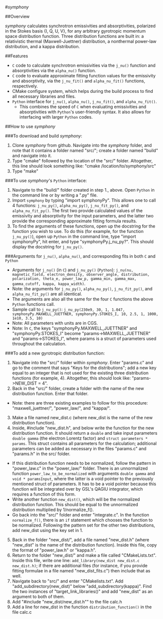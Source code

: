 #*symphony*

##Overview

*symphony* calculates synchrotron emissivities and absorptivities, polarized in the Stokes basis {I, Q, U, V}, for any arbitrary gyrotropic momentum space distribution function.  Three distribution functions are built in: a relativistic thermal (Maxwell-Juettner) distribution, a nonthermal power-law distribution, and a kappa distribution.  

##Features

* `C` code to calculate synchrotron emissivities via the `j_nu()` function and absorptivities via the `alpha_nu()` function.
* `C` code to evaluate approximate fitting function values for the emissivity and absorptivity, via the `j_nu_fit()` and `alpha_nu_fit()` functions, respectively.
* CMake configure system, which helps during the build process to find all necessary libraries and files.
* `Python` interface for `j_nu()`, `alpha_nu()`, `j_nu_fit()`, and `alpha_nu_fit()`.
  * This combines the speed of `C` when evaluating emissivities and absorptivities with `Python`'s user-friendly syntax.  It also allows for interfacing with larger `Python` codes.

##How to use *symphony*

###To download and build *symphony*:
 1. Clone *symphony* from github.  Navigate into the *symphony* folder, and note that it contains a folder named "src/"; create a folder named "build" and navigate into it.
 2. Type "cmake" followed by the location of the "src/" folder.  Altogether, this line should look something like: "cmake /location/to/symphony/src"
 3. Type "make"

###To use *symphony*'s `Python` interface:
 1. Navigate to the "build/" folder created in step 1., above.  Open `Python` in the command line or by writing a ".py" file.
 2. Import `symphony` by typing "import symphonyPy".  This allows one to call 4 functions: `j_nu_py()`, `alpha_nu_py()`, `j_nu_fit_py()`, and `alpha_nu_fit_py()`.  The first two provide calculated values of the emissivity and absorptivity for the input parameters, and the latter two provide the corresponding approximate fitting formula results.
 3. To find the arguments of these functions, open up the docstring for the function you wish to use.  To do this (for example, for the function `j_nu_py()`), open up `Python` in the command line, type "import symphonyPy", hit enter, and type "symphonyPy.j_nu_py?".  This should display the docstring for `j_nu_py()`.  

###Arguments for `j_nu()`, `alpha_nu()`, and corresponding fits in both `C` and `Python`
* Arguments for `j_nu()` (in `C`) and `j_nu_py()` (`Python`): `j_nu(nu, magnetic_field, electron_density, observer_angle, distribution, polarization, theta_e, power_law_p, gamma_min, gamma_max, gamma_cutoff, kappa, kappa_width)`.
 * Note: the arguments for `j_nu_py()`, `alpha_nu_py()`, `j_nu_fit_py()`, and `alpha_nu_fit_py()` are all identical.
 * The arguments are also all the same for the four `C` functions the above `Python` functions call.
* Sample call to `j_nu_py()`: `j_nu_py(230e9, 30, 1, 1.047, symphonyPy.MAXWELL_JUETTNER, symphonyPy.STOKES_I, 10, 2.5, 1, 1000, 1e10, 3.5, 10)`
 * Note: All parameters with units are in CGS.
 * Note: In `C`, the keys "symphonyPy.MAXWELL_JUETTNER" and "symphonyPy.STOKES_I" become "params->MAXWELL_JUETTNER" and "params->STOKES_I", where params is a struct of parameters used throughout the calculation.

###To add a new gyrotropic distribution function:
1. Navigate into the "src/" folder within *symphony*.  Enter "params.c" and go to the comment that says "Keys for the distributions"; add a new key equal to an integer that is not used for the existing three distribution functions (for example, 4).  Altogether, this should look like: "params->NEW_DIST = 4".
2. Back in the "src/" folder, create a folder with the name of the new distribution function.  Enter that folder.
  * Note: there are three existing examples to follow for this procedure: "maxwell_juettner/", "power_law/", and "kappa/".
3. Make a file named new_dist.c (where new_dist is the name of the new distribution function).
4. Inside, #include "new_dist.h", and below write the function for the new distribution function.  It should return a `double` and take input parameters `double gamma` (the electron Lorentz factor) and `struct parameters * params`.  This struct contains all parameters for the calculation; additional parameters can be added as necessary in the files "params.c" and "params.h" in the src/ folder.
  * If this distribution function needs to be normalized, follow the pattern in "power_law.c" in the "power_law/" folder.  There is an unnormalized function `power_law_to_be_normalized` with arguments `double gamma` and `void * paramsInput`, where the latter is a void pointer to the previously mentioned struct of parameters.  It has to be a void pointer because this function will be integrated over by GSL's QAGIU integrator, which requires a function of this form.
  * Write another function `new_dist()`, which will be the normalized distribution function.  This should be equal to the unnormalized distribution multiplied by 1/normalize_f().
  * Go back into the "src/" folder and enter "integrate.c".  In the function `normalize_f()`, there is an `if` statement which chooses the function to be normalized.  Following the pattern set for the other two distributions, add new_dist using the key set in 1.
5. Back in the folder "new_dist/", add a file named "new_dist.h" (where "new_dist" is the name of the distribution function).  Inside this file, copy the format of "power_law.h" or "kappa.h".
6. Return to the folder "new_dist/" and make a file called "CMakeLists.txt".  Inside this file, write one line: `add_library(new_dist new_dist.c new_dist.h)`; if there are additional files (for instance, if you provide fitting formulae in a file named "new_dist_fits.c") then include that as well.
7. Navigate back to "src/" and enter "CMakelists.txt".  Add "add_subdirectory(new_dist)" below "add_subdirectory(kappa)".  Find the two instances of "target_link_libraries()" and add "new_dist" as an argument to both of them.
8. Add "#include "new_dist/new_dist.h"" to the file calc.h
9. Add a line for new_dist in the function `distribution_function()` in the file calc.c
